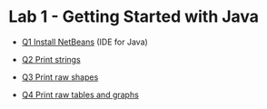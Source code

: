 # Lab 1 - Getting Started with Java

- [Q1 Install NetBeans](http://netbeans.apache.org/download/index.html) (IDE for Java)

- [Q2 Print strings](./L1Q2.java)

- [Q3 Print raw shapes](./L1Q3.java)

- [Q4 Print raw tables and graphs](./L1Q4.java)

